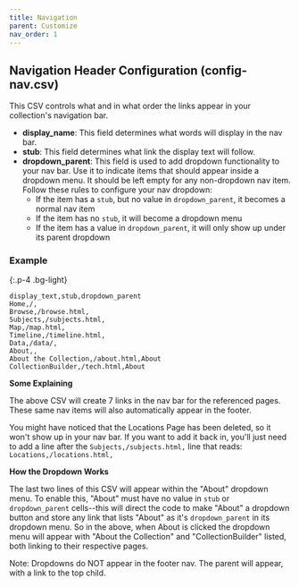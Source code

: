 ```yaml
---
title: Navigation
parent: Customize
nav_order: 1
---
```


## Navigation Header Configuration (config-nav.csv)

This CSV controls what and in what order the links appear in your collection's navigation bar. 

- **display_name**: This field determines what words will display in the nav bar. 
- **stub**: This field determines what link the display text will follow.  
- **dropdown_parent**: This field is used to add dropdown functionality to your nav bar. Use it to indicate items that should appear inside a dropdown menu. It should be left empty for any non-dropdown nav item. Follow these rules to configure your nav dropdown:
    - If the item has a `stub`, but no value in `dropdown_parent`, it becomes a normal nav item
    - If the item has no `stub`, it will become a dropdown menu
    - If the item has a value in `dropdown_parent`, it will only show up under its parent dropdown

### Example

{:.p-4 .bg-light}
```
display_text,stub,dropdown_parent
Home,/,
Browse,/browse.html,
Subjects,/subjects.html,
Map,/map.html,
Timeline,/timeline.html,
Data,/data/,
About,,
About the Collection,/about.html,About
CollectionBuilder,/tech.html,About
```


**Some Explaining** 

The above CSV will create 7 links in the nav bar for the referenced pages. These same nav items will also automatically appear in the footer. 

You might have noticed that the Locations Page has been deleted, so it won't show up in your nav bar. If you want to add it back in, you'll just need to add a line after the `Subjects,/subjects.html,` line that reads: `Locations,/locations.html,`

**How the Dropdown Works**

The last two lines of this CSV will appear within the "About" dropdown menu. To enable this, "About" must have no value in `stub` or `dropdown_parent` cells--this will direct the code to make "About" a dropdown button and store any link that lists "About" as it's `dropdown_parent` in its dropdown menu. So in the above, when About is clicked the dropdown menu will appear with "About the Collection" and "CollectionBuilder" listed, both linking to their respective pages.

Note: Dropdowns do NOT appear in the footer nav. The parent will appear, with a link to the top child. 
